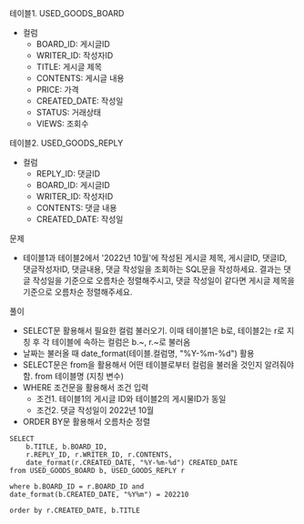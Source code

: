 테이블1. USED_GOODS_BOARD
- 컬럼
   - BOARD_ID: 게시글ID 
   - WRITER_ID: 작성자ID
   - TITLE: 게시글 제목 
   - CONTENTS: 게시글 내용 
   - PRICE: 가격
   - CREATED_DATE: 작성일
   - STATUS: 거래상태
   - VIEWS: 조회수

테이블2. USED_GOODS_REPLY
- 컬럼
  - REPLY_ID: 댓글ID
  - BOARD_ID: 게시글ID
  - WRITER_ID: 작성자ID
  - CONTENTS: 댓글 내용
  - CREATED_DATE: 작성일 

문제 
- 테이블1과 테이블2에서 '2022년 10월'에 작성된 게시글 제목, 게시글ID, 댓글ID, 댓글작성자ID, 댓글내용, 댓글 작성일을  조회하는 SQL문을 작성하세요. 결과는 댓글 작성일을 기준으로 오름차순 정렬해주시고, 댓글 작성일이 같다면 게시글 제목을 기준으로 오름차순 정렬해주세요.

풀이 
- SELECT문 활용해서 필요한 컬럼 불러오기. 이때 테이블1은 b로, 테이블2는 r로 지칭 후 각 테이블에 속하는 컬럼은 b.~, r.~로 불러옴 
- 날짜는 불러올 때 date_format(테이블.컬럼명, "%Y-%m-%d") 활용 
- SELECT문은 from을 활용해서 어떤 테이블로부터 컬럼을 불러올 것인지 알려줘야함. from 테이블명 (지칭 변수)
- WHERE 조건문을 활용해서 조건 입력
  - 조건1. 테이블1의 게시글 ID와 테이블2의 게시물ID가 동일 
  - 조건2. 댓글 작성일이 2022년 10월 
- ORDER BY문 활용해서 오름차순 정렬 
  
```MySQL
SELECT 
    b.TITLE, b.BOARD_ID,
    r.REPLY_ID, r.WRITER_ID, r.CONTENTS,
    date_format(r.CREATED_DATE, "%Y-%m-%d") CREATED_DATE
from USED_GOODS_BOARD b, USED_GOODS_REPLY r

where b.BOARD_ID = r.BOARD_ID and 
date_format(b.CREATED_DATE, "%Y%m") = 202210

order by r.CREATED_DATE, b.TITLE
```
